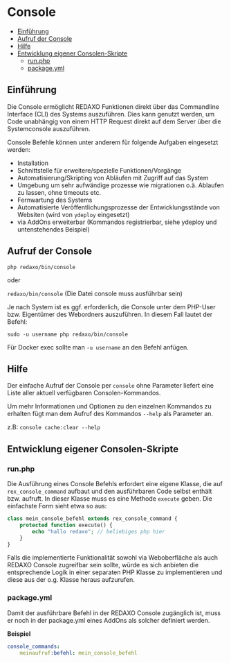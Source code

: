 # Console

- [Einführung](#einfuehrung)
- [Aufruf der Console](#aufruf)
- [Hilfe](#hilfe)
- [Entwicklung eigener Consolen-Skripte](#dev)
  - [run.php](#run)
  - [package.yml](#package)

<a name="einfuehrung"></a>
## Einführung

Die Console ermöglicht REDAXO Funktionen direkt über das Commandline Interface (CLI) des Systems auszuführen. Dies kann genutzt werden, um Code unabhängig von einem HTTP Request direkt auf dem Server über die Systemconsole auszuführen.

Console Befehle können unter anderem für folgende Aufgaben eingesetzt werden:

- Installation
- Schnittstelle für erweitere/spezielle Funktionen/Vorgänge
- Automatisierung/Skripting von Abläufen mit Zugriff auf das System
- Umgebung um sehr aufwändige prozesse wie migrationen o.ä. Ablaufen zu lassen, ohne timeouts etc.
- Fernwartung des Systems
- Automatisierte Veröffentlichungsprozesse der Entwicklungsstände von Websiten (wird von `ydeploy` eingesetzt)
- via AddOns erweiterbar (Kommandos registrierbar, siehe ydeploy und untenstehendes Beispiel)

<a name="aufruf"></a>
## Aufruf der Console

`php redaxo/bin/console` 

oder

`redaxo/bin/console` (Die Datei console muss ausführbar sein)

Je nach System ist es ggf. erforderlich, die Console unter dem PHP-User bzw. Eigentümer des Webordners auszuführen. In diesem Fall lautet der Befehl: 

`sudo -u username php redaxo/bin/console`

Für Docker exec sollte man `-u username` an den Befehl anfügen.  

<a name="hilfe"></a>
## Hilfe

Der einfache Aufruf der Console per `console` ohne Parameter liefert eine Liste aller 
aktuell verfügbaren Consolen-Kommandos. 

Um mehr Informationen und Optionen zu den einzelnen Kommandos zu erhalten fügt man dem Aufruf des Kommandos `--help` als Parameter an.

z.B: `console cache:clear --help`

<a name="dev"></a>
## Entwicklung eigener Consolen-Skripte

<a name="run"></a>
### run.php

Die Ausführung eines Console Befehls erfordert eine eigene Klasse, die auf `rex_console_command` aufbaut und den ausführbaren Code selbst enthält bzw. aufruft. In dieser Klasse muss es eine Methode `execute` geben. Die einfachste Form sieht etwa so aus:

```php
class mein_console_befehl extends rex_console_command {
    protected function execute() {
        echo "hallo redaxo"; // beliebiges php hier
    }
}
```

Falls die implementierte Funktionalität sowohl via Weboberfläche als auch REDAXO Console zugreifbar sein sollte, würde es sich anbieten die entsprechende Logik in einer separaten PHP Klasse zu implementieren und diese aus der o.g. Klasse heraus aufzurufen.

<a name="package"></a>
### package.yml

Damit der ausführbare Befehl in der REDAXO Console zugänglich ist, muss er noch in der package.yml eines AddOns als solcher definiert werden.

**Beispiel**

```yml
console_commands:
    meinaufruf:befehl: mein_console_befehl
```

